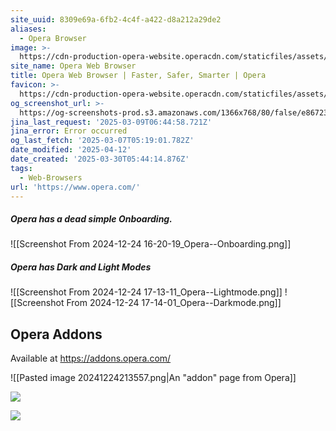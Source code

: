 ```yaml
---
site_uuid: 8309e69a-6fb2-4c4f-a422-d8a212a29de2
aliases:
  - Opera Browser
image: >-
  https://cdn-production-opera-website.operacdn.com/staticfiles/assets/images/og/og-opera-lp-home.93205b794a09.png
site_name: Opera Web Browser
title: Opera Web Browser | Faster, Safer, Smarter | Opera
favicon: >-
  https://cdn-production-opera-website.operacdn.com/staticfiles/assets/images/favicon/favicon-32x32.ddd494719bed.png
og_screenshot_url: >-
  https://og-screenshots-prod.s3.amazonaws.com/1366x768/80/false/e86723fc0a4176fdd336ac0802c453e457a05c1f857d082a340fa18de55ba253.jpeg
jina_last_request: '2025-03-09T06:44:58.721Z'
jina_error: Error occurred
og_last_fetch: '2025-03-07T05:19:01.782Z'
date_modified: '2025-04-12'
date_created: '2025-03-30T05:44:14.876Z'
tags:
  - Web-Browsers
url: 'https://www.opera.com/'
---
```













































##### Opera has a dead simple Onboarding.
![[Screenshot From 2024-12-24 16-20-19_Opera--Onboarding.png]]
##### Opera has Dark and Light Modes
![[Screenshot From 2024-12-24 17-13-11_Opera--Lightmode.png]]
![[Screenshot From 2024-12-24 17-14-01_Opera--Darkmode.png]]
## Opera Addons
Available at https://addons.opera.com/

![[Pasted image 20241224213557.png|An "addon" page from Opera]]

![](https://i.imgur.com/XRXVVoy.png)


![](https://i.imgur.com/WueMrnY.png)
